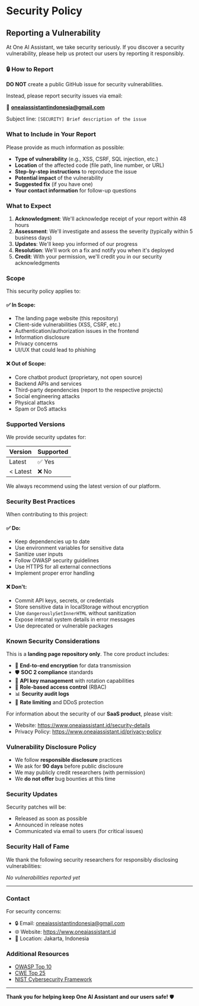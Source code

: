 # Security Policy

## Reporting a Vulnerability

At One AI Assistant, we take security seriously. If you discover a security vulnerability, please help us protect our users by reporting it responsibly.

### 🔒 How to Report

**DO NOT** create a public GitHub issue for security vulnerabilities.

Instead, please report security issues via email:

📧 **oneaiassistantindonesia@gmail.com**

Subject line: `[SECURITY] Brief description of the issue`

### What to Include in Your Report

Please provide as much information as possible:

- **Type of vulnerability** (e.g., XSS, CSRF, SQL injection, etc.)
- **Location** of the affected code (file path, line number, or URL)
- **Step-by-step instructions** to reproduce the issue
- **Potential impact** of the vulnerability
- **Suggested fix** (if you have one)
- **Your contact information** for follow-up questions

### What to Expect

1. **Acknowledgment**: We'll acknowledge receipt of your report within 48 hours
2. **Assessment**: We'll investigate and assess the severity (typically within 5 business days)
3. **Updates**: We'll keep you informed of our progress
4. **Resolution**: We'll work on a fix and notify you when it's deployed
5. **Credit**: With your permission, we'll credit you in our security acknowledgments

### Scope

This security policy applies to:

#### ✅ In Scope:
- The landing page website (this repository)
- Client-side vulnerabilities (XSS, CSRF, etc.)
- Authentication/authorization issues in the frontend
- Information disclosure
- Privacy concerns
- UI/UX that could lead to phishing

#### ❌ Out of Scope:
- Core chatbot product (proprietary, not open source)
- Backend APIs and services
- Third-party dependencies (report to the respective projects)
- Social engineering attacks
- Physical attacks
- Spam or DoS attacks

### Supported Versions

We provide security updates for:

| Version | Supported          |
| ------- | ------------------ |
| Latest  | ✅ Yes             |
| < Latest| ❌ No              |

We always recommend using the latest version of our platform.

### Security Best Practices

When contributing to this project:

#### ✅ Do:
- Keep dependencies up to date
- Use environment variables for sensitive data
- Sanitize user inputs
- Follow OWASP security guidelines
- Use HTTPS for all external connections
- Implement proper error handling

#### ❌ Don't:
- Commit API keys, secrets, or credentials
- Store sensitive data in localStorage without encryption
- Use `dangerouslySetInnerHTML` without sanitization
- Expose internal system details in error messages
- Use deprecated or vulnerable packages

### Known Security Considerations

This is a **landing page repository only**. The core product includes:

- 🔐 **End-to-end encryption** for data transmission
- 🛡️ **SOC 2 compliance** standards
- 🔑 **API key management** with rotation capabilities
- 👥 **Role-based access control** (RBAC)
- 📊 **Security audit logs**
- 🚨 **Rate limiting** and DDoS protection

For information about the security of our **SaaS product**, please visit:
- Website: https://www.oneaiassistant.id/security-details
- Privacy Policy: https://www.oneaiassistant.id/privacy-policy

### Vulnerability Disclosure Policy

- We follow **responsible disclosure** practices
- We ask for **90 days** before public disclosure
- We may publicly credit researchers (with permission)
- We **do not offer** bug bounties at this time

### Security Updates

Security patches will be:
- Released as soon as possible
- Announced in release notes
- Communicated via email to users (for critical issues)

### Security Hall of Fame

We thank the following security researchers for responsibly disclosing vulnerabilities:

*No vulnerabilities reported yet*

---

### Contact

For security concerns:
- 🔒 Email: oneaiassistantindonesia@gmail.com
- 🌐 Website: https://www.oneaiassistant.id
- 📍 Location: Jakarta, Indonesia

### Additional Resources

- [OWASP Top 10](https://owasp.org/www-project-top-ten/)
- [CWE Top 25](https://cwe.mitre.org/top25/)
- [NIST Cybersecurity Framework](https://www.nist.gov/cyberframework)

---

**Thank you for helping keep One AI Assistant and our users safe!** 🛡️
